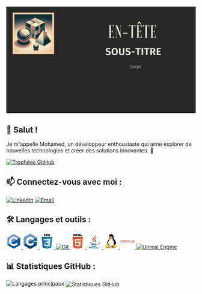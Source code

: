 ![Votre Bannière](assets/banner_github_profile.png)

## 👋 Salut !

Je m'appelle Mohamed, un développeur enthousiaste qui aime explorer de nouvelles technologies et créer des solutions innovantes. 🚀

<p align="left"> <a href="https://github.com/ryo-ma/github-profile-trophy"><img src="https://github-profile-trophy.vercel.app/?username=furero" alt="Trophées GitHub" /></a> </p>

## 📫 Connectez-vous avec moi :

<p align="left">
  <a href="https://www.linkedin.com/in/tonprofil/" target="blank"><img align="center" src="https://cdn-icons-png.flaticon.com/512/174/174857.png" alt="LinkedIn" width="40" /></a>
  <a href="mailto:tonemail@gmail.com"><img align="center" src="https://cdn-icons-png.flaticon.com/512/732/732200.png" alt="Email" width="40" /></a>
</p>

## 🛠️ Langages et outils :

<p align="left"> 
  <a href="https://www.cprogramming.com/" target="_blank" rel="noreferrer"> <img src="https://raw.githubusercontent.com/devicons/devicon/master/icons/c/c-original.svg" alt="C" width="40" height="40"/> </a> 
  <a href="https://www.w3schools.com/cpp/" target="_blank" rel="noreferrer"> <img src="https://raw.githubusercontent.com/devicons/devicon/master/icons/cplusplus/cplusplus-original.svg" alt="C++" width="40" height="40"/> </a>
  <a href="https://www.w3schools.com/css/" target="_blank" rel="noreferrer"> <img src="https://raw.githubusercontent.com/devicons/devicon/master/icons/css3/css3-original-wordmark.svg" alt="CSS3" width="40" height="40"/> </a> 
  <a href="https://git-scm.com/" target="_blank" rel="noreferrer"> <img src="https://www.vectorlogo.zone/logos/git-scm/git-scm-icon.svg" alt="Git" width="40" height="40"/> </a> 
  <a href="https://www.w3.org/html/" target="_blank" rel="noreferrer"> <img src="https://raw.githubusercontent.com/devicons/devicon/master/icons/html5/html5-original-wordmark.svg" alt="HTML5" width="40" height="40"/> </a> 
  <a href="https://www.java.com" target="_blank" rel="noreferrer"> <img src="https://raw.githubusercontent.com/devicons/devicon/master/icons/java/java-original.svg" alt="Java" width="40" height="40"/> </a> 
  <a href="https://www.linux.org/" target="_blank" rel="noreferrer"> <img src="https://raw.githubusercontent.com/devicons/devicon/master/icons/linux/linux-original.svg" alt="Linux" width="40" height="40"/> </a> 
  <a href="https://www.oracle.com/" target="_blank" rel="noreferrer"> <img src="https://raw.githubusercontent.com/devicons/devicon/master/icons/oracle/oracle-original.svg" alt="Oracle" width="40" height="40"/> </a> 
  <a href="https://unrealengine.com/" target="_blank" rel="noreferrer"> <img src="https://raw.githubusercontent.com/kenangundogan/fontisto/036b7eca71aab1bef8e6a0518f7329f13ed62f6b/icons/svg/brand/unreal-engine.svg" alt="Unreal Engine" width="40" height="40"/> </a> 
</p>

## 📊 Statistiques GitHub :

<p><img align="left" src="https://github-readme-stats.vercel.app/api/top-langs?username=furero&show_icons=true&locale=en&layout=compact" alt="Langages principaux" /></p>

<p>&nbsp;<img align="center" src="https://github-readme-stats.vercel.app/api?username=furero&show_icons=true&locale=en" alt="Statistiques GitHub" /></p>
